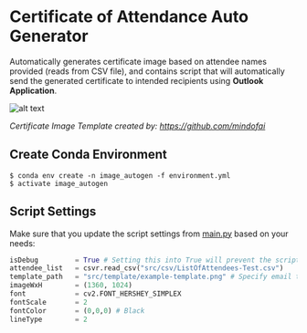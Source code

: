 # Certificate of Attendance Auto Generator

Automatically generates certificate image based on attendee names provided (reads from CSV file), and contains script that will automatically send the generated certificate to intended recipients using **Outlook Application**.

![alt text](https://github.com/prtdomingo/certificate-of-attendance-auto-generator/blob/master/example/johndoe.png "John Doe")    

*Certificate Image Template created by: https://github.com/mindofai*

## Create Conda Environment
```
$ conda env create -n image_autogen -f environment.yml
$ activate image_autogen
```

## Script Settings

Make sure that you update the script settings from [main.py](https://github.com/prtdomingo/certificate-of-attendance-auto-generator/blob/master/main.py) based on your needs:

```python
isDebug         = True # Setting this into True will prevent the script to send the actual email to intended recipients
attendee_list   = csvr.read_csv("src/csv/ListOfAttendees-Test.csv") 
template_path   = "src/template/example-template.png" # Specify email template path
imageWxH        = (1360, 1024)
font            = cv2.FONT_HERSHEY_SIMPLEX
fontScale       = 2
fontColor       = (0,0,0) # Black
lineType        = 2
```

